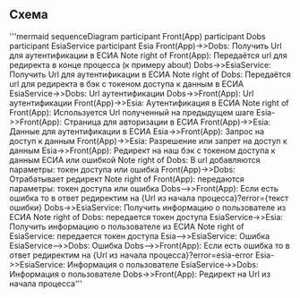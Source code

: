 ## Схема
'''mermaid
sequenceDiagram
    participant Front(App)
    participant Dobs
    participant EsiaService
    participant Esia
    Front(App)->>Dobs: Получить Url для аутентификации в ЕСИА
    Note right of Front(App): Передаётся url для редиректа в конце процесса (к примеру about)
    Dobs->>EsiaService: Получить Url для аутентификации в ЕСИА
    Note right of Dobs: Передаётся url для редиректа в бэк с токеном доступа к данным в ЕСИА
    EsiaService->>Dobs: Url аутентификации
    Dobs->>Front(App): Url аутентификации
    Front(App)->>Esia: Aутентификация в ЕСИА
    Note right of Front(App): Используется Url полученный на предыдущем шаге
    Esia->>Front(App): Страница для авторизации в ЕСИА
    Front(App)->>Esia: Данные для аутентификации в ЕСИА
    Esia->>Front(App): Запрос на доступ к данным
    Front(App)->>Esia: Разрешение или запрет на доступ к данным
    Esia->>Front(App): Редирект на наш бэк с токеном доступа к данным ЕСИА или ошибкой
    Note right of Dobs: В url добавляются параметры: токен доступа или ошибка
    Front(App)->>Dobs: Отрабатывает редирект
    Note right of Front(App): передаются параметры: токен доступа или ошибка
    Dobs-->>Front(App): Если есть ошибка то в ответ редиректим на {Url из начала процесса}?error={текст ошибки}
    Dobs->>EsiaService: Получить информацию о пользователе из ЕСИА
    Note right of Dobs: передается токен доступа
    EsiaService->>Esia: Получить информацию о пользователе из ЕСИА
    Note right of EsiaService: передается токен доступа
    Esia-->>EsiaService: Ошибка
    EsiaService-->>Dobs: Ошибка
    Dobs-->>Front(App): Если есть ошибка то в ответ редиректим на {Url из начала процесса}?error=esia-error
    Esia->>EsiaService: Информация о пользователе
    EsiaService->>Dobs: Информация о пользователе
    Dobs->>Front(App): Редирект на Url из начала процесса'''
